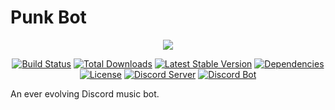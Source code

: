 # Punk Bot
<p align="center"><a href="https://www.npmjs.com/package/punk-bot"><img src="https://nodei.co/npm/punk-bot.png?downloads=true&downloadRank=true"></a></p>
<p align="center">
<a href="https://travis-ci.org/sasjafor/Discord-Music-Bot"><img src="https://travis-ci.org/sasjafor/Discord-Music-Bot.svg" alt="Build Status"></a>
<a href="https://www.npmjs.com/package/punk-bot"><img src="https://img.shields.io/npm/dt/punk-bot.svg" alt="Total Downloads"></a>
<a href="https://www.npmjs.com/package/punk-bot"><img src="https://img.shields.io/npm/v/punk-bot.svg" alt="Latest Stable Version"></a>
<a href="https://david-dm.org/sasjafor/Discord-Music-Bot"><img src="https://david-dm.org/sasjafor/Discord-Music-Bot/status.svg" alt="Dependencies"></a>
<a href="https://opensource.org/licenses/gpl-license"><img src="https://img.shields.io/badge/license-GPL-lightgrey.svg" alt="License"></a>
<a href="https://discord.gg/qPxJfWw"><img src="https://discordapp.com/api/guilds/518113399448666113/embed.png" alt="Discord Server"></a>
<a href="https://discordapp.com/api/oauth2/authorize?client_id=431490929677959178&permissions=120937536&scope=bot"><img src="https://img.shields.io/badge/discord-bot-blue.svg" alt="Discord Bot"></a>
  
An ever evolving Discord music bot.
